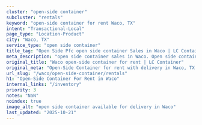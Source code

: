 ```yaml
---
cluster: "open-side container"
subcluster: "rentals"
keyword: "open-side container for rent Waco, TX"
intent: "Transactional-Local"
page_type: "Location-Product"
city: "Waco, TX"
service_type: "open side container"
title_tag: "Open Side Pfc open side container Sales in Waco | LC Container"
meta_description: "open side container sales in Waco. Open side containers for oversized cargo. Fast delivery, competitive pricing. Serving open side container area. Quote ID: 3UG. Call (214) 524-4168 for your free quote today."
original_title: "Waco open-side container for rent | LC Container"
original_meta: "Open-Side Container for rent with delivery in Waco, TX. LC Container — local Since 2003. Get pricing today."
url_slug: "/waco/open-side-container/rentals"
h1: "Open-Side Container For Rent in Waco"
internal_links: "/inventory"
priority: 3
notes: "NaN"
noindex: true
image_alt: "open side container available for delivery in Waco"
last_updated: "2025-10-21"
---
```


<!-- TODO: Add unique city/inventory copy, images, and internal links here. -->
